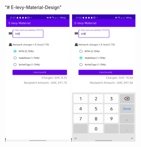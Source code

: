 "# E-levy-Material-Design" 



!<img src="/images/Screenshot_20220123-212200_E-levy-Material.jpg" width="200" height="400">
!<img src="/images/Screenshot_20220123-212211_E-levy-Material.jpg" width="200" height="400">
